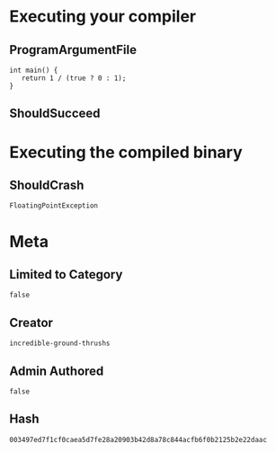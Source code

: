 # Executing your compiler

## ProgramArgumentFile

```
int main() {
   return 1 / (true ? 0 : 1);
}
```

## ShouldSucceed

# Executing the compiled binary

## ShouldCrash

```
FloatingPointException
```

# Meta

## Limited to Category

```
false
```

## Creator

```
incredible-ground-thrushs
```

## Admin Authored

```
false
```

## Hash

```
003497ed7f1cf0caea5d7fe28a20903b42d8a78c844acfb6f0b2125b2e22daac
```
